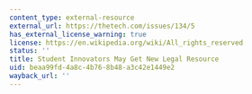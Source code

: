 ```yaml
---
content_type: external-resource
external_url: https://thetech.com/issues/134/5
has_external_license_warning: true
license: https://en.wikipedia.org/wiki/All_rights_reserved
status: ''
title: Student Innovators May Get New Legal Resource
uid: beaa99fd-4a8c-4b76-8b48-a3c42e1449e2
wayback_url: ''
---
```

